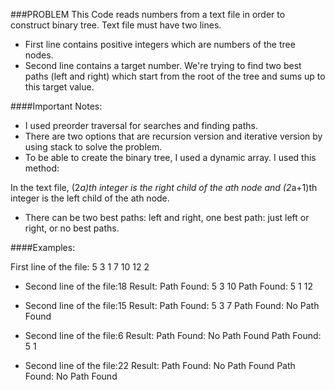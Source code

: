 ###PROBLEM
This Code reads numbers from a text file in order to construct binary tree. Text file must have two lines. 
*	First line contains positive integers which are numbers of the tree nodes. 
*	Second line contains a target number.
We're trying to find two best paths (left and right) which start from the root of the tree and sums up to this target value.

####Important Notes:
*	I used preorder traversal for searches and finding paths.
*	There are two options that are recursion version and iterative version by using stack to solve the problem. 
*	To be able to create the binary tree, I used a dynamic array. I used this method:

In the text file, (2*a)th integer is the right child of the ath  node and (2*a+1)th integer is the left child of the ath node.
*	There can be two best paths: left and right, one best path: just left or right, or no best paths.

####Examples:

First line of the file: 5 3 1 7 10 12 2



* Second line of the file:18
Result:
Path Found: 5 3 10
Path Found: 5 1 12

* Second line of the file:15
Result:
Path Found: 5 3 7
Path Found: No Path Found
 
* Second line of the file:6
Result:
Path Found: No Path Found
Path Found: 5 1 

* Second line of the file:22
Result:
Path Found: No Path Found
Path Found: No Path Found

